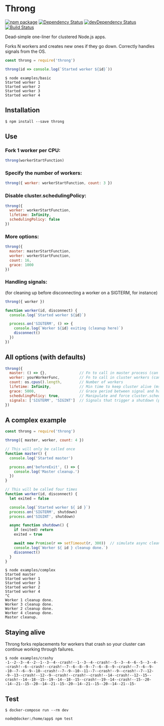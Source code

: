# Throng

[![npm package](https://img.shields.io/npm/v/throng.svg?style=flat-square)](https://www.npmjs.org/package/throng)
[![Dependency Status](https://david-dm.org/hunterloftis/throng.svg?style=flat-square)](https://david-dm.org/hunterloftis/throng)
[![devDependency Status](https://david-dm.org/hunterloftis/throng/dev-status.svg?style=flat-square)](https://david-dm.org/hunterloftis/throng#info=devDependencies)
[![Build Status](https://travis-ci.org/hunterloftis/throng.svg?branch=master)](https://travis-ci.org/hunterloftis/throng)

Dead-simple one-liner for clustered Node.js apps.

Forks N workers and creates new ones if they go down.
Correctly handles signals from the OS.

```js
const throng = require('throng')

throng(id => console.log(`Started worker ${id}`))
```

```
$ node examples/basic
Started worker 1
Started worker 2
Started worker 3
Started worker 4
```

## Installation

```
$ npm install --save throng
```

## Use

### Fork 1 worker per CPU:

```js
throng(workerStartFunction)
```

### Specify the number of workers:

```js
throng({ worker: workerStartFunction, count: 3 })
```

### Disable cluster.schedulingPolicy:

```js
throng({ 
  worker: workerStartFunction, 
  lifetime: Infinity, 
  schedulingPolicy: false
})
```

### More options:

```js
throng({
  master: masterStartFunction,
  worker: workerStartFunction,
  count: 16,
  grace: 1000
})
```

### Handling signals:

(for cleaning up before disconnecting a worker on a SIGTERM, for instance)

```js
throng({ worker })

function worker(id, disconnect) {
  console.log(`Started worker ${id}`)

  process.on('SIGTERM', () => {
    console.log(`Worker ${id} exiting (cleanup here)`)
    disconnect()
  })
})
```

## All options (with defaults)

```js
throng({
  master: () => {},               // Fn to call in master process (can be async)
  worker: yourWorkerFunc,         // Fn to call in cluster workers (can be async)
  count: os.cpus().length,        // Number of workers
  lifetime: Infinity,             // Min time to keep cluster alive (ms)
  grace: 5000,                    // Grace period between signal and hard shutdown (ms)
  schedulingPolicy: true,         // Manipulate and force cluster.schedulingPolicy as it is SCHED_RR by default on all operating systems except Windows
  signals: ['SIGTERM', 'SIGINT']  // Signals that trigger a shutdown (proxied to workers)
})
```

## A complex example

```js
const throng = require('throng')

throng({ master, worker, count: 4 })

// This will only be called once
function master() {
  console.log('Started master')

  process.on('beforeExit', () => {
    console.log('Master cleanup.')
  })
}

// This will be called four times
function worker(id, disconnect) {
  let exited = false

  console.log(`Started worker ${ id }`)
  process.on('SIGTERM', shutdown)
  process.on('SIGINT', shutdown)

  async function shutdown() {
    if (exited) return
    exited = true

    await new Promise(r => setTimeout(r, 300))  // simulate async cleanup work
    console.log(`Worker ${ id } cleanup done.`)
    disconnect()
  }
}
```

```
$ node examples/complex
Started master
Started worker 1
Started worker 3
Started worker 2
Started worker 4
^C
Worker 1 cleanup done.
Worker 3 cleanup done.
Worker 2 cleanup done.
Worker 4 cleanup done.
Master cleanup.
```

## Staying alive

Throng forks replacements for workers that crash so your cluster can continue working through failures.

```
$ node examples/crashy
-1--2--3--4--2--1--3--4--crash!--1--3--4--crash!--5--3--4--6--5--3--4--crash!--6--crash!--crash!--7--6--8--9--7--6--8--9--crash!--7--6--9--10--7--6--9--10--crash!--7--9--10--11--7--crash!--9--crash!--7--12--9--13--crash!--12--9--crash!--crash!--crash!--14--crash!--12--15--crash!--14--18--15--19--14--18--15--crash!--19--14--crash!--15--20--14--21--15--20--14--21--15--20--14--21--15--20--14--21--15-
```

## Test

```
$ docker-compose run --rm dev

node@docker:/home/app$ npm test
```
